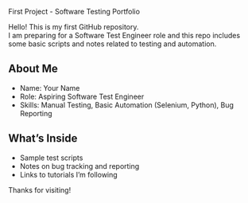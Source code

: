 First Project - Software Testing Portfolio

Hello! This is my first GitHub repository.  
I am preparing for a Software Test Engineer role and this repo includes some basic scripts and notes related to testing and automation.

## About Me
- Name: Your Name  
- Role: Aspiring Software Test Engineer  
- Skills: Manual Testing, Basic Automation (Selenium, Python), Bug Reporting

## What’s Inside
- Sample test scripts  
- Notes on bug tracking and reporting  
- Links to tutorials I’m following  

Thanks for visiting!
